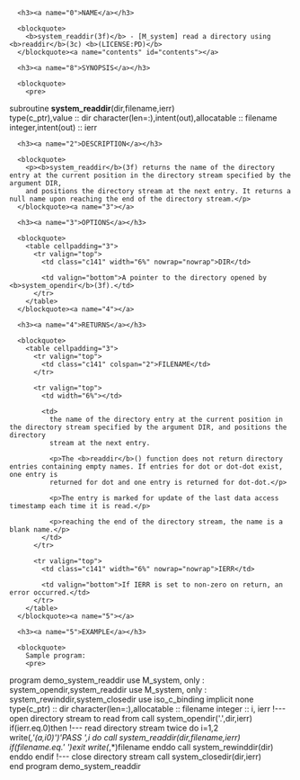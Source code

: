 <?
<body?>
<!DOCTYPE html PUBLIC "-//W3C//DTD XHTML 1.0 Transitional//EN"
    "http://www.w3.org/TR/xhtml1/DTD/xhtml1-transitional.dtd">

<html xmlns="http://www.w3.org/1999/xhtml">
<head>
  <meta name="generator" content="HTML Tidy for Cygwin (vers 25 March 2009), see www.w3.org" />

  <title></title>
</head>

<body>
  <div id="Container">
    <div id="Content">
      <div class="c140"></div><a name="0"></a>

      <h3><a name="0">NAME</a></h3>

      <blockquote>
        <b>system_readdir(3f)</b> - [M_system] read a directory using <b>readdir</b>(3c) <b>(LICENSE:PD)</b>
      </blockquote><a name="contents" id="contents"></a>

      <h3><a name="8">SYNOPSIS</a></h3>

      <blockquote>
        <pre>
subroutine <b>system_readdir</b>(dir,filename,ierr)
<br /> type(c_ptr),value                         :: dir
 character(len=:),intent(out),allocatable  :: filename
 integer,intent(out)                       :: ierr
<br />
</pre>
      </blockquote><a name="2"></a>

      <h3><a name="2">DESCRIPTION</a></h3>

      <blockquote>
        <p><b>system_readdir</b>(3f) returns the name of the directory entry at the current position in the directory stream specified by the argument DIR,
        and positions the directory stream at the next entry. It returns a null name upon reaching the end of the directory stream.</p>
      </blockquote><a name="3"></a>

      <h3><a name="3">OPTIONS</a></h3>

      <blockquote>
        <table cellpadding="3">
          <tr valign="top">
            <td class="c141" width="6%" nowrap="nowrap">DIR</td>

            <td valign="bottom">A pointer to the directory opened by <b>system_opendir</b>(3f).</td>
          </tr>
        </table>
      </blockquote><a name="4"></a>

      <h3><a name="4">RETURNS</a></h3>

      <blockquote>
        <table cellpadding="3">
          <tr valign="top">
            <td class="c141" colspan="2">FILENAME</td>
          </tr>

          <tr valign="top">
            <td width="6%"></td>

            <td>
              the name of the directory entry at the current position in the directory stream specified by the argument DIR, and positions the directory
              stream at the next entry.

              <p>The <b>readdir</b>() function does not return directory entries containing empty names. If entries for dot or dot-dot exist, one entry is
              returned for dot and one entry is returned for dot-dot.</p>

              <p>The entry is marked for update of the last data access timestamp each time it is read.</p>

              <p>reaching the end of the directory stream, the name is a blank name.</p>
            </td>
          </tr>

          <tr valign="top">
            <td class="c141" width="6%" nowrap="nowrap">IERR</td>

            <td valign="bottom">If IERR is set to non-zero on return, an error occurred.</td>
          </tr>
        </table>
      </blockquote><a name="5"></a>

      <h3><a name="5">EXAMPLE</a></h3>

      <blockquote>
        Sample program:
        <pre>
   program demo_system_readdir
   use M_system, only : system_opendir,system_readdir
   use M_system, only : system_rewinddir,system_closedir
   use iso_c_binding
   implicit none
<br />   type(c_ptr)                  :: dir
   character(len=:),allocatable :: filename
   integer                      :: i, ierr
   !--- open directory stream to read from
   call system_opendir('.',dir,ierr)
   if(ierr.eq.0)then
      !--- read directory stream twice
      do i=1,2
         write(*,'(a,i0)')'PASS ',i
         do
            call system_readdir(dir,filename,ierr)
            if(filename.eq.' ')exit
            write(*,*)filename
         enddo
         call system_rewinddir(dir)
      enddo
   endif
   !--- close directory stream
   call system_closedir(dir,ierr)
<br />   end program demo_system_readdir
<br />
</pre>
      </blockquote><a name="6"></a>
    </div>
  </div>
</body>
</html>
